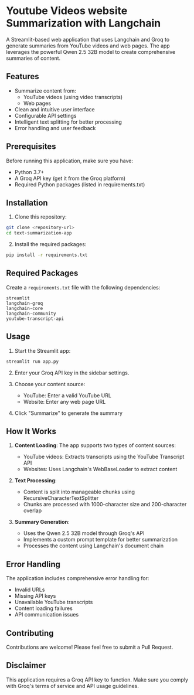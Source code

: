 # Youtube Videos website Summarization with Langchain

A Streamlit-based web application that uses Langchain and Groq to generate summaries from YouTube videos and web pages. The app leverages the powerful Qwen 2.5 32B model to create comprehensive summaries of content.

## Features

- Summarize content from:
  - YouTube videos (using video transcripts)
  - Web pages
- Clean and intuitive user interface
- Configurable API settings
- Intelligent text splitting for better processing
- Error handling and user feedback

## Prerequisites

Before running this application, make sure you have:

- Python 3.7+
- A Groq API key (get it from the Groq platform)
- Required Python packages (listed in requirements.txt)

## Installation

1. Clone this repository:
```bash
git clone <repository-url>
cd text-summarization-app
```

2. Install the required packages:
```bash
pip install -r requirements.txt
```

## Required Packages

Create a `requirements.txt` file with the following dependencies:

```
streamlit
langchain-groq
langchain-core
langchain-community
youtube-transcript-api
```

## Usage

1. Start the Streamlit app:
```bash
streamlit run app.py
```

2. Enter your Groq API key in the sidebar settings.

3. Choose your content source:
   - YouTube: Enter a valid YouTube URL
   - Website: Enter any web page URL

4. Click "Summarize" to generate the summary

## How It Works

1. **Content Loading**: The app supports two types of content sources:
   - YouTube videos: Extracts transcripts using the YouTube Transcript API
   - Websites: Uses Langchain's WebBaseLoader to extract content

2. **Text Processing**: 
   - Content is split into manageable chunks using RecursiveCharacterTextSplitter
   - Chunks are processed with 1000-character size and 200-character overlap

3. **Summary Generation**:
   - Uses the Qwen 2.5 32B model through Groq's API
   - Implements a custom prompt template for better summarization
   - Processes the content using Langchain's document chain

## Error Handling

The application includes comprehensive error handling for:
- Invalid URLs
- Missing API keys
- Unavailable YouTube transcripts
- Content loading failures
- API communication issues

## Contributing

Contributions are welcome! Please feel free to submit a Pull Request.


## Disclaimer

This application requires a Groq API key to function. Make sure you comply with Groq's terms of service and API usage guidelines.
